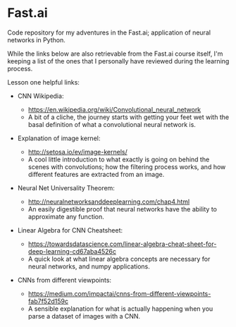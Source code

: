 # Fast.ai
Code repository for my adventures in the Fast.ai; application of neural networks in Python.

While the links below are also retrievable from the Fast.ai course itself, I'm keeping a list of the ones that I personally have reviewed during the learning process.

Lesson one helpful links:
- CNN Wikipedia: 
  - https://en.wikipedia.org/wiki/Convolutional_neural_network
  - A bit of a cliche, the journey starts with getting your feet wet with the basal definition of what a convolutional neural network is.
  
- Explanation of image kernel: 
  - http://setosa.io/ev/image-kernels/
  - A cool little introduction to what exactly is going on behind the scenes with convolutions; how the filtering process works, and how    different features are extracted from an image.
  
- Neural Net Universality Theorem: 
  - http://neuralnetworksanddeeplearning.com/chap4.html
  - An easily digestible proof that neural networks have the ability to approximate any function.
  
- Linear Algebra for CNN Cheatsheet: 
  - https://towardsdatascience.com/linear-algebra-cheat-sheet-for-deep-learning-cd67aba4526c
  - A quick look at what linear algebra concepts are necessary for neural networks, and numpy applications.
  
- CNNs from different viewpoints: 
  - https://medium.com/impactai/cnns-from-different-viewpoints-fab7f52d159c
  - A sensible explanation for what is actually happening when you parse a dataset of images with a CNN.
 
